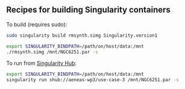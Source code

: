 
Recipes for building Singularity containers
---


To build (requires sudo):

```bash
sudo singularity build rmsynth.simg Singularity.version1

export SINGULARITY_BINDPATH=/path/on/host/data:/mnt
./rmsynth.simg /mnt/NGC6251.par -s
```


To run from [Singularity Hub](https://www.singularity-hub.org/collections/1459):

```bash
export SINGULARITY_BINDPATH=/path/on/host/data:/mnt
singularity run shub://aeneas-wp3/use-case-3 /mnt/NGC6251.par -s
```
